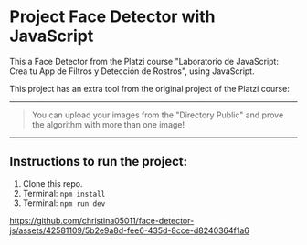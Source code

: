 # Project Face Detector with JavaScript

This a Face Detector from the Platzi course "Laboratorio de JavaScript: Crea tu App de Filtros y Detección de Rostros", using JavaScript.

This project has an extra tool from the original project of the Platzi course: 

--------------------------------------------------------------------------------------------------------------
 > You can upload your images from the "Directory Public" and prove the algorithm with more than one image!  
--------------------------------------------------------------------------------------------------------------

## Instructions to run the project:

1. Clone this repo.
2. Terminal:
   ``` npm install ```
4. Terminal:
   ``` npm run dev ```



https://github.com/christina05011/face-detector-js/assets/42581109/5b2e9a8d-fee6-435d-8cce-d8240364f1a6

